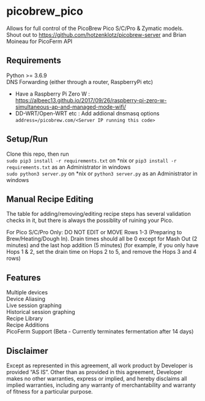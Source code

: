 # picobrew_pico
Allows for full control of the PicoBrew Pico S/C/Pro & Zymatic models.  Shout out to https://github.com/hotzenklotz/picobrew-server and Brian Moineau for PicoFerm API

## Requirements
Python >= 3.6.9  
DNS Forwarding (either through a router, RaspberryPi etc)  
  - Have a Raspberry Pi Zero W : https://albeec13.github.io/2017/09/26/raspberry-pi-zero-w-simultaneous-ap-and-managed-mode-wifi/
  - DD-WRT/Open-WRT etc : Add addional dnsmasq options `address=/picobrew.com/<Server IP running this code>`

## Setup/Run
Clone this repo, then run  
`sudo pip3 install -r requirements.txt` on *nix or `pip3 install -r requirements.txt` as an Administrator in windows  
`sudo python3 server.py` on *nix or `python3 server.py` as an Administrator in windows

## Manual Recipe Editing
The table for adding/removing/editing recipe steps has several validation checks in it, but there is always the possiblity of ruining your Pico.  
  
For Pico S/C/Pro Only: DO NOT EDIT or MOVE Rows 1-3 (Preparing to Brew/Heating/Dough In).  Drain times should all be 0 except for Mash Out (2 minutes) and the last hop addition (5 minutes) (for example, if you only have Hops 1 & 2, set the drain time on Hops 2 to 5, and remove the Hops 3 and 4 rows)

## Features
Multiple devices  
Device Aliasing  
Live session graphing  
Historical session graphing  
Recipe Library  
Recipe Additions  
PicoFerm Support (Beta - Currently terminates fermentation after 14 days)

## Disclaimer
Except as represented in this agreement, all work product by Developer is provided ​“AS IS”. Other than as provided in this agreement, Developer makes no other warranties, express or implied, and hereby disclaims all implied warranties, including any warranty of merchantability and warranty of fitness for a particular purpose.
